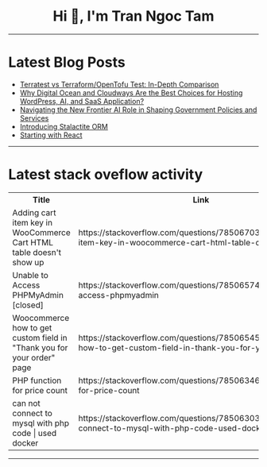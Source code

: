 <h1 align="center">Hi 👋, I'm Tran Ngoc Tam</h1>

---

# Latest Blog Posts 
<!-- BLOG-POST-LIST:START -->
- [Terratest vs Terraform/OpenTofu Test: In-Depth Comparison](https://dev.to/env0/terratest-vs-terraformopentofu-test-in-depth-comparison-10le)
- [Why Digital Ocean and Cloudways Are the Best Choices for Hosting WordPress, AI, and SaaS Application?](https://dev.to/asadravian/which-is-best-cloud-hosting-get-discount-code-308d)
- [Navigating the New Frontier AI Role in Shaping Government Policies and Services](https://dev.to/asadravian/navigating-the-new-frontier-ai-role-in-shaping-government-policies-and-services-mgp)
- [Introducing Stalactite ORM](https://dev.to/codefilarete/introducing-stalactite-orm-2n65)
- [Starting with React](https://dev.to/abhimanyu_naikare/starting-with-react-hi2)
<!-- BLOG-POST-LIST:END -->

---

# Latest stack oveflow activity
<table>
  <tr><th>Title</th><th>Link</th></tr>
  <!-- STACKOVERFLOW:START --><tr><td>Adding cart item key in WooCommerce Cart HTML table doesn&#39;t show up</td><td>https://stackoverflow.com/questions/78506703/adding-cart-item-key-in-woocommerce-cart-html-table-doesnt-show-up</td></tr><tr><td>Unable to Access PHPMyAdmin [closed]</td><td>https://stackoverflow.com/questions/78506574/unable-to-access-phpmyadmin</td></tr><tr><td>Woocommerce how to get custom field in &quot;Thank you for your order&quot; page</td><td>https://stackoverflow.com/questions/78506545/woocommerce-how-to-get-custom-field-in-thank-you-for-your-order-page</td></tr><tr><td>PHP function for price count</td><td>https://stackoverflow.com/questions/78506346/php-function-for-price-count</td></tr><tr><td>can not connect to mysql with php code | used docker</td><td>https://stackoverflow.com/questions/78506303/can-not-connect-to-mysql-with-php-code-used-docker</td></tr><!-- STACKOVERFLOW:END -->
</table>

---


